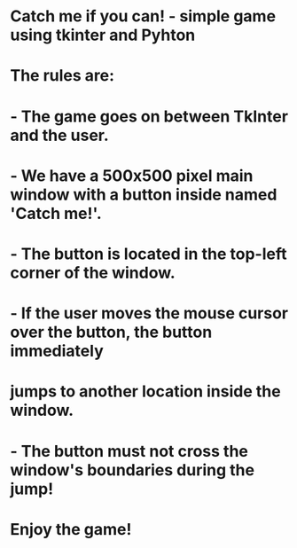 # Catch me if you can! - simple game using tkinter and Pyhton
# 
#
# The rules are:
#
# - The game goes on between TkInter and the user.
# - We have a 500x500 pixel main window with a button inside named 'Catch me!'.
# - The button is located in the top-left corner of the window.
# - If the user moves the mouse cursor over the button, the button immediately
#   jumps to another location inside the window.
# - The button must not cross the window's boundaries during the jump!
#
# Enjoy the game!
